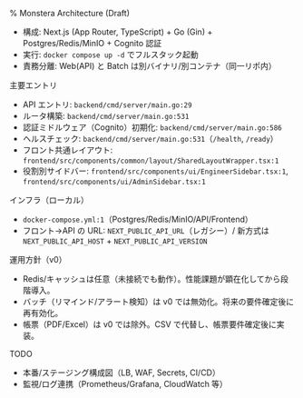 % Monstera Architecture (Draft)

- 構成: Next.js (App Router, TypeScript) + Go (Gin) + Postgres/Redis/MinIO + Cognito 認証
- 実行: `docker compose up -d` でフルスタック起動
- 責務分離: Web(API) と Batch は別バイナリ/別コンテナ（同一リポ内）

主要エントリ
- API エントリ: `backend/cmd/server/main.go:29`
- ルータ構築: `backend/cmd/server/main.go:531`
- 認証ミドルウェア（Cognito）初期化: `backend/cmd/server/main.go:586`
- ヘルスチェック: `backend/cmd/server/main.go:531`（`/health`, `/ready`）
- フロント共通レイアウト: `frontend/src/components/common/layout/SharedLayoutWrapper.tsx:1`
- 役割別サイドバー: `frontend/src/components/ui/EngineerSidebar.tsx:1`, `frontend/src/components/ui/AdminSidebar.tsx:1`

インフラ（ローカル）
- `docker-compose.yml:1`（Postgres/Redis/MinIO/API/Frontend）
- フロント→API の URL: `NEXT_PUBLIC_API_URL`（レガシー）/ 新方式は `NEXT_PUBLIC_API_HOST` + `NEXT_PUBLIC_API_VERSION`

運用方針（v0）
- Redis/キャッシュは任意（未接続でも動作）。性能課題が顕在化してから段階導入。
- バッチ（リマインド/アラート検知）は v0 では無効化。将来の要件確定後に再有効化。
- 帳票（PDF/Excel）は v0 では除外。CSV で代替し、帳票要件確定後に実装。

TODO
- 本番/ステージング構成図（LB, WAF, Secrets, CI/CD）
- 監視/ログ連携（Prometheus/Grafana, CloudWatch 等）
